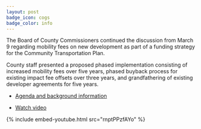 ```yaml
---
layout: post
badge_icon: cogs
badge_color: info
---
```


The Board of County Commissioners continued the discussion from March 9 regarding mobility fees on new development as part of a funding strategy for the Community Transportation Plan.

County staff presented a proposed phased implementation consisting of increased mobility fees over five years, phased buyback process for existing impact fee offsets over three years, and grandfathering of existing developer agreements for five years.

* [Agenda and background information](http://agenda.hillsboroughcounty.org/cache/00003/677/16-0324_Mobility%20Fee%20WS%20Agenda.pdf)

* [Watch video](http://65.49.32.144/Hillsborough/e7c98fb2-edd4-41e3-948d-932adb1446b2/BOCC_Workshop_3_24_2016/presentation_file/mgpresenter.html?Stream=low)

{% include embed-youtube.html src="rnptPPzfAYo" %}
